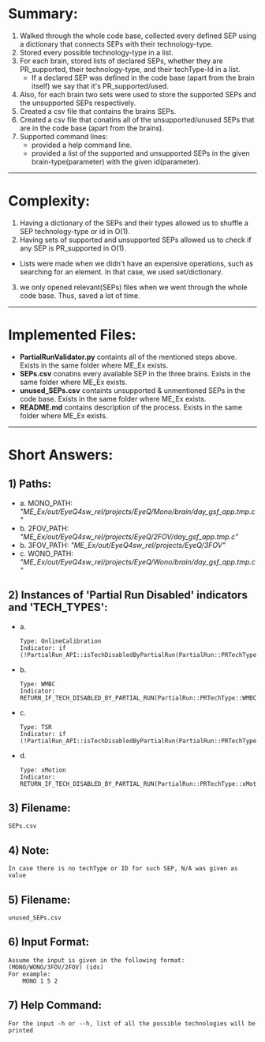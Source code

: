 # Summary:
1. Walked through the whole code base, collected every defined SEP using a dictionary that connects SEPs with their technology-type.
2. Stored every possible technology-type in a list.
3. For each brain, stored lists of declared SEPs, whether they are PR_supported, their technology-type, and their techType-Id in a list.
    * If a declared SEP was defined in the code base (apart from the brain itself) we say that it's PR_supported/used.
4. Also, for each brain two sets were used to store the supported SEPs and the unsupported SEPs respectively.
5. Created a csv file that contains the brains SEPs.
6. Created a csv file that conatins all of the unsupported/unused SEPs that are in the code base (apart from the brains).
7. Supported command lines:
    * provided a help command line.
    * provided a list of the supported and unsupported SEPs in the given brain-type(parameter) with the given id(parameter).
---
# Complexity:
1. Having a dictionary of the SEPs and their types allowed us to shuffle a SEP technology-type or id in O(1).
2. Having sets of supported and unsupported SEPs allowed us to check if any SEP is PR_supported in O(1).
* Lists were made when we didn't have an expensive operations, such as searching for an element. In that case, we used set/dictionary.
3. we only opened relevant(SEPs) files when we went through the whole code base. Thus, saved a lot of time.
---
# Implemented Files:
* **PartialRunValidator.py** containts all of the mentioned steps above. Exists in the same folder where ME_Ex exists.
* **SEPs.csv** conatins every available SEP in the three brains. Exists in the same folder where ME_Ex exists.
* **unused_SEPs.csv** containts unsupported & unmentioned SEPs in the code base. Exists in the same folder where ME_Ex exists.
* **README.md** contains description of the process. Exists in the same folder where ME_Ex exists.
----
# Short Answers:
## 1) Paths:

* a. MONO_PATH: *"ME_Ex/out/EyeQ4sw_rel/projects/EyeQ/Mono/brain/day_gsf_app.tmp.c"*
* b. 2FOV_PATH: *"ME_Ex/out/EyeQ4sw_rel/projects/EyeQ/2FOV/day_gsf_app.tmp.c"*
* b. 3FOV_PATH: *"ME_Ex/out/EyeQ4sw_rel/projects/EyeQ/3FOV"*
* c. WONO_PATH: *"ME_Ex/out/EyeQ4sw_rel/projects/EyeQ/Wono/brain/day_gsf_app.tmp.c"*

## 2) Instances of 'Partial Run Disabled' indicators and 'TECH_TYPES':
* a.
    ````
    Type: OnlineCalibration 
    Indicator: if (!PartialRun_API::isTechDisabledByPartialRun(PartialRun::PRTechType::OnlineCalibration))
    ````
* b.
    ````
    Type: WMBC
    Indicator: RETURN_IF_TECH_DISABLED_BY_PARTIAL_RUN(PartialRun::PRTechType::WMBC)
    ````
* c.
    ````
    Type: TSR
    Indicator: if (!PartialRun_API::isTechDisabledByPartialRun(PartialRun::PRTechType::TSR))
    ````
* d.
    ````
    Type: xMotion
    Indicator: RETURN_IF_TECH_DISABLED_BY_PARTIAL_RUN(PartialRun::PRTechType::xMotion)
    ````
    
## 3) Filename:
    SEPs.csv

## 4) Note:
    In case there is no techType or ID for such SEP, N/A was given as value

## 5) Filename:
    unused_SEPs.csv

## 6) Input Format:
    Assume the input is given in the following format: 
    (MONO/WONO/3FOV/2FOV) (ids)
    For example:
        MONO 1 5 2

## 7) Help Command:
    For the input -h or --h, list of all the possible technologies will be printed
